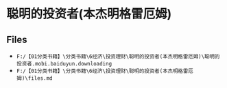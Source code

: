 # 聪明的投资者(本杰明格雷厄姆)

## Files

- `F:/【01分类书籍】\分类书籍\6经济\投资理财\聪明的投资者(本杰明格雷厄姆)\聪明的投资者.mobi.baiduyun.downloading`
- `F:/【01分类书籍】\分类书籍\6经济\投资理财\聪明的投资者(本杰明格雷厄姆)\files.md`
